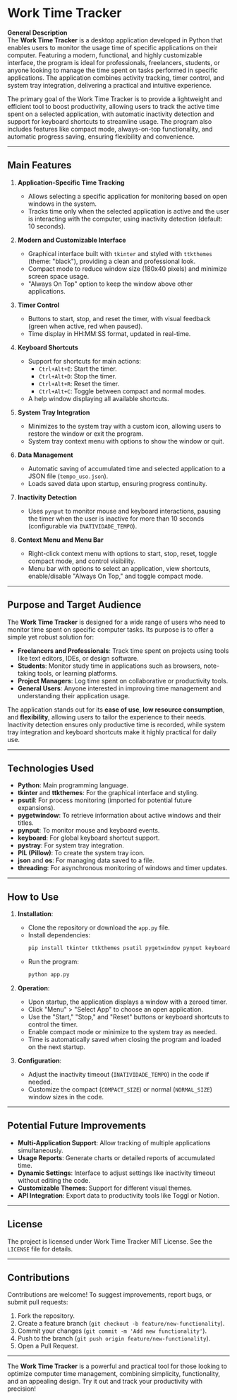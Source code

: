 # Work Time Tracker

**General Description**  
The **Work Time Tracker** is a desktop application developed in Python that enables users to monitor the usage time of specific applications on their computer. Featuring a modern, functional, and highly customizable interface, the program is ideal for professionals, freelancers, students, or anyone looking to manage the time spent on tasks performed in specific applications. The application combines activity tracking, timer control, and system tray integration, delivering a practical and intuitive experience.

The primary goal of the Work Time Tracker is to provide a lightweight and efficient tool to boost productivity, allowing users to track the active time spent on a selected application, with automatic inactivity detection and support for keyboard shortcuts to streamline usage. The program also includes features like compact mode, always-on-top functionality, and automatic progress saving, ensuring flexibility and convenience.

---

## Main Features

1. **Application-Specific Time Tracking**  
   - Allows selecting a specific application for monitoring based on open windows in the system.  
   - Tracks time only when the selected application is active and the user is interacting with the computer, using inactivity detection (default: 10 seconds).  

2. **Modern and Customizable Interface**  
   - Graphical interface built with `tkinter` and styled with `ttkthemes` (theme: "black"), providing a clean and professional look.  
   - Compact mode to reduce window size (180x40 pixels) and minimize screen space usage.  
   - "Always On Top" option to keep the window above other applications.  

3. **Timer Control**  
   - Buttons to start, stop, and reset the timer, with visual feedback (green when active, red when paused).  
   - Time display in HH:MM:SS format, updated in real-time.  

4. **Keyboard Shortcuts**  
   - Support for shortcuts for main actions:  
     - `Ctrl+Alt+E`: Start the timer.  
     - `Ctrl+Alt+D`: Stop the timer.  
     - `Ctrl+Alt+R`: Reset the timer.  
     - `Ctrl+Alt+C`: Toggle between compact and normal modes.  
   - A help window displaying all available shortcuts.  

5. **System Tray Integration**  
   - Minimizes to the system tray with a custom icon, allowing users to restore the window or exit the program.  
   - System tray context menu with options to show the window or quit.  

6. **Data Management**  
   - Automatic saving of accumulated time and selected application to a JSON file (`tempo_uso.json`).  
   - Loads saved data upon startup, ensuring progress continuity.  

7. **Inactivity Detection**  
   - Uses `pynput` to monitor mouse and keyboard interactions, pausing the timer when the user is inactive for more than 10 seconds (configurable via `INATIVIDADE_TEMPO`).  

8. **Context Menu and Menu Bar**  
   - Right-click context menu with options to start, stop, reset, toggle compact mode, and control visibility.  
   - Menu bar with options to select an application, view shortcuts, enable/disable "Always On Top," and toggle compact mode.  

---

## Purpose and Target Audience

The **Work Time Tracker** is designed for a wide range of users who need to monitor time spent on specific computer tasks. Its purpose is to offer a simple yet robust solution for:  

- **Freelancers and Professionals**: Track time spent on projects using tools like text editors, IDEs, or design software.  
- **Students**: Monitor study time in applications such as browsers, note-taking tools, or learning platforms.  
- **Project Managers**: Log time spent on collaborative or productivity tools.  
- **General Users**: Anyone interested in improving time management and understanding their application usage.  

The application stands out for its **ease of use**, **low resource consumption**, and **flexibility**, allowing users to tailor the experience to their needs. Inactivity detection ensures only productive time is recorded, while system tray integration and keyboard shortcuts make it highly practical for daily use.

---

## Technologies Used

- **Python**: Main programming language.  
- **tkinter** and **ttkthemes**: For the graphical interface and styling.  
- **psutil**: For process monitoring (imported for potential future expansions).  
- **pygetwindow**: To retrieve information about active windows and their titles.  
- **pynput**: To monitor mouse and keyboard events.  
- **keyboard**: For global keyboard shortcut support.  
- **pystray**: For system tray integration.  
- **PIL (Pillow)**: To create the system tray icon.  
- **json** and **os**: For managing data saved to a file.  
- **threading**: For asynchronous monitoring of windows and timer updates.  

---

## How to Use

1. **Installation**:  
   - Clone the repository or download the `app.py` file.  
   - Install dependencies:  
     ```bash
     pip install tkinter ttkthemes psutil pygetwindow pynput keyboard pystray pillow
     ```  
   - Run the program:  
     ```bash
     python app.py
     ```

2. **Operation**:  
   - Upon startup, the application displays a window with a zeroed timer.  
   - Click "Menu" > "Select App" to choose an open application.  
   - Use the "Start," "Stop," and "Reset" buttons or keyboard shortcuts to control the timer.  
   - Enable compact mode or minimize to the system tray as needed.  
   - Time is automatically saved when closing the program and loaded on the next startup.  

3. **Configuration**:  
   - Adjust the inactivity timeout (`INATIVIDADE_TEMPO`) in the code if needed.  
   - Customize the compact (`COMPACT_SIZE`) or normal (`NORMAL_SIZE`) window sizes in the code.  

---

## Potential Future Improvements

- **Multi-Application Support**: Allow tracking of multiple applications simultaneously.  
- **Usage Reports**: Generate charts or detailed reports of accumulated time.  
- **Dynamic Settings**: Interface to adjust settings like inactivity timeout without editing the code.  
- **Customizable Themes**: Support for different visual themes.  
- **API Integration**: Export data to productivity tools like Toggl or Notion.  

---

## License

The project is licensed under Work Time Tracker MIT License. See the `LICENSE` file for details.

---

## Contributions

Contributions are welcome! To suggest improvements, report bugs, or submit pull requests:  
1. Fork the repository.  
2. Create a feature branch (`git checkout -b feature/new-functionality`).  
3. Commit your changes (`git commit -m 'Add new functionality'`).  
4. Push to the branch (`git push origin feature/new-functionality`).  
5. Open a Pull Request.

---

The **Work Time Tracker** is a powerful and practical tool for those looking to optimize computer time management, combining simplicity, functionality, and an appealing design. Try it out and track your productivity with precision!
